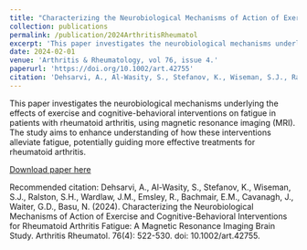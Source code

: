 ```yaml
---
title: "Characterizing the Neurobiological Mechanisms of Action of Exercise and Cognitive-Behavioral Interventions for Rheumatoid Arthritis Fatigue: A Magnetic Resonance Imaging Brain Study"
collection: publications
permalink: /publication/2024ArthritisRheumatol
excerpt: 'This paper investigates the neurobiological mechanisms underlying the effects of exercise and cognitive-behavioral interventions on fatigue in patients with rheumatoid arthritis, using magnetic resonance imaging (MRI).'
date: 2024-02-01
venue: 'Arthritis & Rheumatology, vol 76, issue 4.'
paperurl: 'https://doi.org/10.1002/art.42755'
citation: 'Dehsarvi, A., Al-Wasity, S., Stefanov, K., Wiseman, S.J., Ralston, S.H., Wardlaw, J.M., Emsley, R., Bachmair, E.M., Cavanagh, J., Waiter, G.D., Basu, N. (2024). Characterizing the Neurobiological Mechanisms of Action of Exercise and Cognitive-Behavioral Interventions for Rheumatoid Arthritis Fatigue: A Magnetic Resonance Imaging Brain Study. Arthritis Rheumatol. 76(4): 522-530. doi: 10.1002/art.42755.'
---
```


This paper investigates the neurobiological mechanisms underlying the effects of exercise and cognitive-behavioral interventions on fatigue in patients with rheumatoid arthritis, using magnetic resonance imaging (MRI). The study aims to enhance understanding of how these interventions alleviate fatigue, potentially guiding more effective treatments for rheumatoid arthritis.

[Download paper here](https://doi.org/10.1002/art.42755)

Recommended citation: Dehsarvi, A., Al-Wasity, S., Stefanov, K., Wiseman, S.J., Ralston, S.H., Wardlaw, J.M., Emsley, R., Bachmair, E.M., Cavanagh, J., Waiter, G.D., Basu, N. (2024). Characterizing the Neurobiological Mechanisms of Action of Exercise and Cognitive-Behavioral Interventions for Rheumatoid Arthritis Fatigue: A Magnetic Resonance Imaging Brain Study. Arthritis Rheumatol. 76(4): 522-530. doi: 10.1002/art.42755.
